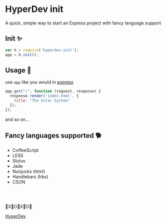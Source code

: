 # HyperDev init

A quick, simple way to start an Express project with fancy language support


Init ✨
-------

```js
var h = require('hyperdev-init');
app = h.init();
```

Usage 🐙
---------

use `app` like you would in [express](http://expressjs.com/en/starter/basic-routing.html)

```js
app.get("/", function (request, response) {
  response.render('index.html', {
    title: "The Solar System"
  });
});
```
and so on...

Fancy languages supported 🐕
---------------

- CoffeeScript
- LESS
- Stylus
- Jade
- Nunjucks (html)
- Handlebars (hbs)
- CSON

<br>
<br>

🌹X🌹O🌹X🌹O🌹

[HyperDev](http://hyperdev.com/)
